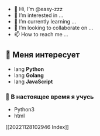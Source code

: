 - 👋 Hi, I’m @easy-zzz
- 👀 I’m interested in ...
- 🌱 I’m currently learning ...
- 💞️ I’m looking to collaborate on ...
- 📫 How to reach me ...

## 👀 Меня интересует 
- lang **Python**
- lang **Golang**
- lang **JavaScript**

### 🌱 В настоящее время я учусь
- Python3
- html

<!---
easy-zzz/easy-zzz is a ✨ special ✨ repository because its `README.md` (this file) appears on your GitHub profile.
You can click the Preview link to take a look at your changes.
--->
[[20221128102946 Index]]

